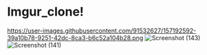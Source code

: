 # Imgur_clone!

https://user-images.githubusercontent.com/91532627/157192592-39a10b78-9251-42dc-8ca3-b6c52a104b28.png
![Screenshot (143)](https://user-images.githubusercontent.com/91532627/157192606-545b4327-a793-4bee-8af8-7041dcbc2f9d.png)
![Screenshot (141)](https://user-images.githubusercontent.com/91532627/157192613-cc970682-4734-4701-bf96-bc81a08b9782.png)
